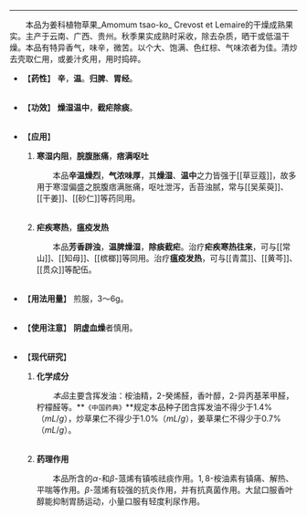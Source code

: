 ---
&emsp;&emsp;本品为姜科植物草果_Amomum tsao-ko_ Crevost et Lemaire的干燥成熟果实。主产于云南、广西、贵州。秋季果实成熟时采收，除去杂质，晒干或低温干燥。本品有特异香气，味辛，微苦。以个大、饱满、色红棕、气味浓者为佳。清炒去壳取仁用，或姜汁炙用，用时捣碎。

- 【**药性**】
	**辛**，**温**。**归脾**、**胃经**。<br></br>

- 【**功效**】
	**燥湿温中**，**截疟除痰**。<br></br>

- 【**应用**】
	1. **寒湿内阻**，**脘腹胀痛**，**痞满呕吐**
		
		&emsp;&emsp;本品**辛温燥烈**，**气浓味厚**，其**燥湿**、**温中**之力皆强于[[草豆蔻]]，故多用于寒湿偏盛之脘腹痞满胀痛，呕吐泄泻，舌苔浊腻，常与[[吴茱萸]]、[[干姜]]、[[砂仁]]等药同用。<br></br>
	
	2. **疟疾寒热**，**瘟疫发热**
		
		&emsp;&emsp;本品**芳香辟浊**，**温脾燥湿**，**除痰截疟**。治疗**疟疾寒热往来**，可与[[常山]]、[[知母]]、[[槟榔]]等同用。治疗**瘟疫发热**，可与[[青蒿]]、[[黄芩]]、[[贯众]]等配伍。<br></br>

- 【**用法用量**】
	煎服，3～6g。<br></br>

- 【**使用注意**】
	**阴虚血燥**者慎用。<br></br>

- 【**现代研究**】
	1. **化学成分**
		
		&emsp;&emsp;<dfn>本品</dfn>主要含挥发油：桉油精，$2$-癸烯醛，香叶醇，$2$-异丙基苯甲醛，柠檬醛等。**`《中国药典》`**规定本品种子团含挥发油不得少于1.4%（$mL/g$），炒草果仁不得少于1.0%（$mL/g$），姜草果仁不得少于0.7%（$mL/g$）。<br></br>
	
	2. **药理作用**
		
		&emsp;&emsp;本品所含的$α$-和$β$-蒎烯有镇咳祛痰作用。$1,8$-桉油素有镇痛、解热、平喘等作用。$β$-蒎烯有较强的抗炎作用，并有抗真菌作用。大鼠口服香叶醇能抑制胃肠运动，小量口服有轻度利尿作用。